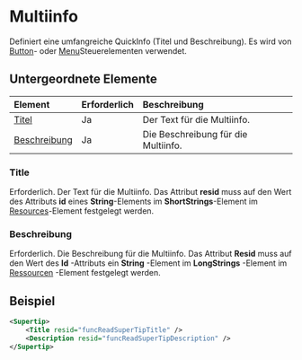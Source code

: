 # <a name="supertip"></a>Multiinfo

Definiert eine umfangreiche QuickInfo (Titel und Beschreibung). Es wird von [Button](control.md#button-control)- oder [Menu](control.md#menu-dropdown-button-controls)Steuerelementen verwendet.

## <a name="child-elements"></a>Untergeordnete Elemente

|  Element |  Erforderlich  |  Beschreibung  |
|:-----|:-----|:-----|
|  [Titel](#title)        | Ja |   Der Text für die Multiinfo.         |
|  [Beschreibung](#description)  | Ja |  Die Beschreibung für die Multiinfo.    |

### <a name="title"></a>Title

Erforderlich. Der Text für die Multiinfo. Das Attribut  **resid** muss auf den Wert des Attributs **id** eines **String**-Elements im  **ShortStrings**-Element im  [Resources](resources.md)-Element festgelegt werden.

### <a name="description"></a>Beschreibung

Erforderlich. Die Beschreibung für die Multiinfo. Das Attribut **Resid** muss auf den Wert des **Id** -Attributs ein **String** -Element im **LongStrings** -Element im [Ressourcen](resources.md) -Element festgelegt werden.

## <a name="example"></a>Beispiel

```xml
<Supertip>
    <Title resid="funcReadSuperTipTitle" />
    <Description resid="funcReadSuperTipDescription" />
</Supertip>
```
